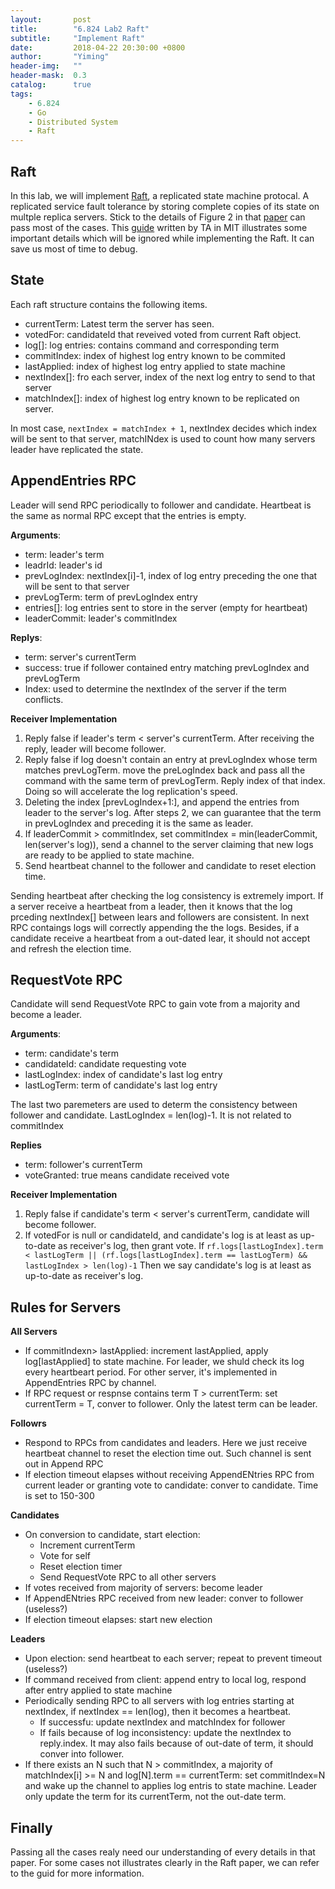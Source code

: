 ```yaml
---
layout:       post
title:        "6.824 Lab2 Raft"
subtitle:     "Implement Raft"
date:         2018-04-22 20:30:00 +0800
author:       "Yiming"
header-img:   ""
header-mask:  0.3
catalog:      true
tags:
    - 6.824
    - Go
    - Distributed System
    - Raft
---
```



## Raft

In this lab, we will implement [Raft](https://pdos.csail.mit.edu/6.824/papers/raft-extended.pdf), a replicated state machine protocal. A replicated service fault tolerance by storing complete copies of its state on multple replica servers. Stick to the details of Figure 2 in that [paper](https://pdos.csail.mit.edu/6.824/papers/raft-extended.pdf) can pass most of the cases. This [guide](https://thesquareplanet.com/blog/students-guide-to-raft/) written by TA in MIT illustrates some important details which will be ignored while implementing the Raft. It can save us most of time to debug.

## State

Each raft structure contains the following items.

- currentTerm: Latest term the server has seen.
- votedFor: candidateId that reveived voted from current Raft object.
- log[]: log entries: contains command and corresponding term
- commitIndex: index of highest log entry known to be commited
- lastApplied: index of highest log entry applied to state machine
- nextIndex[]: fro each server, index of the next log entry to send to that server
- matchIndex[]: index of highest log entry known to be replicated on server.

In most case, `nextIndex = matchIndex + 1`, nextIndex decides which index will be sent to that server, matchINdex is used to count how many servers leader have replicated the state.

## AppendEntries RPC

Leader will send RPC periodically to follower and candidate. Heartbeat is the same as normal RPC except that the entries is empty.

**Arguments**:

- term: leader's term
- leadrId: leader's id
- prevLogIndex: nextIndex[i]-1, index of log entry preceding the one that will be sent to that server
- prevLogTerm: term of prevLogIndex entry
- entries[]: log entries sent to store in the server (empty for heartbeat)
- leaderCommit: leader's commitIndex

**Replys**:

- term: server's currentTerm
- success: true if follower contained entry matching prevLogIndex and prevLogTerm
- Index: used to determine the nextIndex of the server if the term conflicts.

**Receiver Implementation**

1. Reply false if leader's term < server's currentTerm. After receiving the reply, leader will become follower.
2. Reply false if log doesn't contain an entry at prevLogIndex whose term matches prevLogTerm. move the preLogIndex back and pass all the command with the same term of prevLogTerm. Reply index of that index. Doing so will accelerate the log replication's speed.
3. Deleting the index [prevLogIndex+1:], and append the entries from leader to the server's log. After steps 2, we can guarantee that the term in prevLogIndex and preceding it is the same as leader.
4. If leaderCommit > commitIndex, set commitIndex = min(leaderCommit, len(server's log)), send a channel to the server claiming that new logs are ready to be applied to state machine.
6. Send heartbeat channel to the follower and candidate to reset election time.

Sending heartbeat after checking the log consistency is extremely import. If a server receive a heartbeat from a leader, then it knows that the log prceding nextIndex[] between lears and followers are consistent. In next RPC contaings logs will correctly appending the the logs. Besides, if a candidate receive a heartbeat from a out-dated lear, it should not accept and refresh the election time.

## RequestVote RPC

Candidate will send RequestVote RPC to gain vote from a majority and become a leader.

**Arguments**:

- term: candidate's term
- candidateId: candidate requesting vote
- lastLogIndex: index of candidate's last log entry
- lastLogTerm: term of candidate's last log entry

The last two paremeters are used to determ the consistency between follower and candidate. LastLogIndex = len(log)-1. It is not related to commitIndex

**Replies**

- term: follower's currentTerm
- voteGranted: true means candidate received vote

**Receiver Implementation**

1. Reply false if candidate's term < server's currentTerm, candidate will become follower.
2. If votedFor is null or candidateId, and candidate's log is at least as up-to-date as receiver's log, then grant vote. If `rf.logs[lastLogIndex].term < lastLogTerm || (rf.logs[lastLogIndex].term == lastLogTerm) && lastLogIndex > len(log)-1` Then we say candidate's log is at least as up-to-date as receiver's log.

## Rules for Servers

**All Servers**

- If commitIndexn> lastApplied: increment lastApplied, apply log[lastApplied] to state machine. For leader, we shuld check its log every heartbeart period. For other server, it's implemented in AppendEntries RPC by channel.
- If RPC request or respnse contains term T > currentTerm: set currentTerm = T, conver to follower. Only the latest term can be leader.

**Followrs**

- Respond to RPCs from candidates and leaders. Here we just receive heartbeat channel to reset the election time out. Such channel is sent out in Append RPC
- If election timeout elapses without receiving AppendENtries RPC from current leader or granting vote to candidate: conver to candidate. Time is set to 150-300

**Candidates**

- On conversion to candidate, start election:
  - Increment currentTerm
  - Vote for self
  - Reset election timer
  - Send RequestVote RPC to all other servers
- If votes received from majority of servers: become leader
- If AppendENtries RPC received from new leader: conver to follower (useless?)
- If election timeout elapses: start new election

**Leaders**

- Upon election: send heartbeat to each server; repeat to prevent timeout (useless?)
- If command received from client: append entry to local log, respond after entry applied to state machine
- Periodically sending RPC to all servers with log entries starting at nextIndex, if nextIndex == len(log), then it becomes a heartbeat.
  - If successfu: update nextIndex and matchIndex for follower
  - If fails because of log inconsistency: update the nextIndex to reply.index. It may also fails because of out-date of term, it should conver into follower.
- If there exists an N such that N > commitIndex, a majority of matchIndex[i] >= N and log[N].term == currentTerm: set commitIndex=N and wake up the channel to applies log entris to state machine. Leader only update the term for its currentTerm, not the out-date term.


## Finally

Passing all the cases realy need our understanding of every details in that paper. For some cases not illustrates clearly in the Raft paper, we can refer to the guid for more information.

